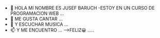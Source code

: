 - 👋 HOLA MI NOMBRE ES JUSEF BARUCH
-ESTOY EN UN CURSO DE PROGRAMACION WEB ...
- 🌱 ME GUSTA CANTAR ...
- 💞️ Y ESCUCHAR MUSICA ...
- 📫 Y ME ENCUENTRO ...
-->FELIZ😀 .....
<!---
Kondejusef/Kondejusef is a ✨ special ✨ repository because its `README.md` (this file) appears on your GitHub profile.
You can click the Preview link to take a look at your changes.
--->
